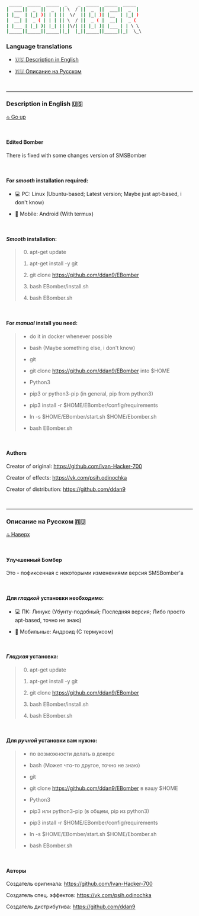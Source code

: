 ```bash
 _____  _____  _____  _    _  _____  _____  _____   
|  ___||  _  ||  _  || \  / ||  _  ||  ___||  _  |  
| |__  | |_| )| | | ||  \/  || |_| )| |__  | |_| )  
|  __| |  _ ( | | | || \  / ||  _ ( |  __| |  _ (   
| |___ | |_| )| |_| || |\/| || |_| )| |___ | | \ \  
|_____||_____||_____||_|  |_||_____||_____||_|  \_\ 

```

### Language translations

- [🇺🇸 Description in English](#Description-in-English-🇺🇸)

- [🇷🇺 Описание на Русском](#Описание-на-Русском-🇷🇺)

<br />

---

### Description in English 🇺🇸

[🔝 Go up](#Language-translations)

<br />

#### Edited Bomber

There is fixed with some changes version of SMSBomber

<br />

#### For ***smooth*** installation required: 

- 💻 PC: Linux (Ubuntu-based; Latest version; Maybe just apt-based, i don't know)
  
- 📱 Mobile: Android (With termux)

<br />

#### ***Smooth*** installation:

> 0. apt-get update
>
> 1. apt-get install -y git
>
> 2. git clone https://github.com/ddan9/EBomber
>
> 3. bash EBomber/install.sh
>
> 4. bash EBomber.sh

<br />

#### For ***manual*** install you need:

> - do it in docker whenever possible
>
> - bash (Maybe something else, i don't know)
> 
> - git
>
> - git clone https://github.com/ddan9/EBomber into $HOME
>
> - Python3
>
> - pip3 or python3-pip (in general, pip from python3)
>
> - pip3 install -r $HOME/EBomber/config/requirements
>
> - ln -s $HOME/EBomber/start.sh $HOME/Ebomber.sh
>
> - bash EBomber.sh

<br />

#### Authors

Creator of original: https://github.com/Ivan-Hacker-700

Creator of effects: https://vk.com/psih.odinochka

Creator of distribution: https://github.com/ddan9

<br />

---

### Описание на Русском 🇷🇺

[🔝 Наверх](#Language-translations)

<br />

#### Улучшенный Бомбер
 
Это - пофиксенная с некоторыми изменениями версия SMSBomber'а

<br />

#### Для ***гладкой*** установки необходимо:

- 💻 ПК: Линукс (Убунту-подобный; Последняя версия; Либо просто apt-based, точно не знаю)

- 📱 Мобильные: Андроид (С термуксом)

<br />

#### ***Гладкая*** установка:

> 0. apt-get update 
>
> 1. apt-get install -y git
>
> 2. git clone https://github.com/ddan9/EBomber
> 
> 3. bash EBomber/install.sh
>
> 4. bash EBomber.sh

<br />

#### Для ***ручной*** установки вам нужно:

> - по возможности делать в докере
>
> - bash (Может что-то другое, точно не знаю)
>
> - git
> 
> - git clone https://github.com/ddan9/EBomber в вашу $HOME
>
> - Python3
>
> - pip3 или python3-pip (в общем, pip из python3)
>
> - pip3 install -r $HOME/EBomber/config/requirements
>
> - ln -s $HOME/EBomber/start.sh $HOME/Ebomber.sh
>
> - bash EBomber.sh

<br />

#### Авторы

Создатель оригинала: https://github.com/Ivan-Hacker-700

Создатель спец. эффектов: https://vk.com/psih.odinochka

Создатель дистрибутива: https://github.com/ddan9
